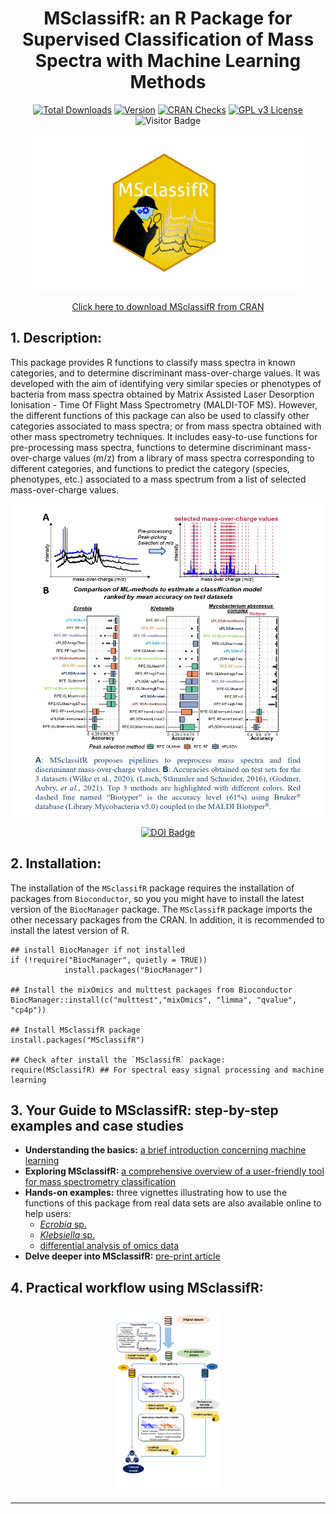 <h1 align="center">MSclassifR: an R Package for Supervised Classification of Mass Spectra with Machine Learning Methods</h1>

<div align="center" style="margin-top: 10px;">
  <a href="https://cran.r-project.org/web/packages/MSclassifR/index.html"><img src="https://cranlogs.r-pkg.org/badges/grand-total/MSclassifR?color=green" alt="Total Downloads"></a>
  <a href="https://cran.r-project.org/web/packages/MSclassifR/index.html"><img src="https://www.r-pkg.org/badges/version/MSclassifR" alt="Version"></a>
  <a href="https://cran.r-project.org/web/checks/check_results_MSclassifR.html"><img src="https://badges.cranchecks.info/worst/MSclassifR.svg" alt="CRAN Checks"></a>
  <a href="https://www.gnu.org/licenses/gpl-3.0"><img src="https://img.shields.io/badge/License-GPLv3-blue.svg" alt="GPL v3 License"></a>
  <img src="https://visitor-badge.lithub.cc/badge?page_id=lizheming.visitor-badge&left_color=red&right_color=green" alt="Visitor Badge">
</div>

<p align="center">
  <img src=https://github.com/agodmer/MSclassifR_examples/blob/main/Figures/LogoMSclassifR.jpg width="430" height="250">
</p>
<p align="center">
  <a href="https://cran.r-project.org/web/packages/MSclassifR/index.html">Click here to download MSclassifR from CRAN</a>
</p>

## 1. Description:

This package provides R functions to classify mass spectra in known categories, and to determine discriminant mass-over-charge values. It was developed with the aim of identifying very similar species or phenotypes of bacteria from  mass spectra obtained by Matrix Assisted Laser Desorption Ionisation - Time Of Flight Mass Spectrometry (MALDI-TOF MS). However, the different functions of this package can also be used to classify other categories associated to mass spectra; or from mass spectra obtained with other mass spectrometry techniques. It includes easy-to-use functions for pre-processing mass spectra, functions to determine discriminant mass-over-charge values (m/z) from a library of mass spectra corresponding to different categories, and functions to predict the category (species, phenotypes, etc.) associated to a mass spectrum from a list of selected mass-over-charge values. 
<p align="center">
  <img src="Figures/screenMsclassifR_page-0001.jpg" width="500" height="500">
</p>

<p align="center">
  <a href="https://doi.org/10.1101/2022.03.14.484252">
    <img src="https://img.shields.io/badge/https://doi.org/10.1101/2022.03.14.484252-blue.svg" alt="DOI Badge">
  </a>
</p>

## 2. Installation:

The installation of the `MSclassifR` package requires the installation of packages from `Bioconductor`, so you you might have to install the latest version of the `BiocManager` package. The `MSclassifR` package imports the other necessary packages from the CRAN. In addition, it is recommended to install the latest version of R.

```
## install BiocManager if not installed
if (!require("BiocManager", quietly = TRUE))
            install.packages("BiocManager")

## Install the mixOmics and multtest packages from Bioconductor
BiocManager::install(c("multtest","mixOmics", "limma", "qvalue", "cp4p"))

## Install MSclassifR package
install.packages("MSclassifR")

## Check after install the `MSclassifR` package:
require(MSclassifR) ## For spectral easy signal processing and machine learning
```

## 3. Your Guide to MSclassifR: step-by-step examples and case studies
- **Understanding the basics:** [a brief introduction concerning machine learning](Documents/ML_intro.md)
- **Exploring MSclassifR:** [a comprehensive overview of a user-friendly tool for mass spectrometry classification](Documents/MSclassifR_summary.md)
- **Hands-on examples:** three vignettes illustrating how to use the functions of this package from real data sets are also available online to help users: 
  - [*Ecrobia* sp.](https://agodmer.github.io/MSclassifR_examples/Vignettes/Vignettemsclassifr_Ecrobiav3.html)
  - [*Klebsiella* sp.](https://agodmer.github.io/MSclassifR_examples/Vignettes/Vignettemsclassifr_Klebsiellav3.html)
  - [differential analysis of omics data](https://agodmer.github.io/MSclassifR_examples/Vignettes/Vignettemsclassifr_DAv3.html)
- **Delve deeper into MSclassifR:** [pre-print article](https://www.biorxiv.org/content/10.1101/2022.03.14.484252v2)

## 4. Practical workflow using MSclassifR:

<p align="center" style="overflow: hidden; height: 300px; width: auto;">
  <img src="https://github.com/agodmer/MSclassifR_examples/blob/main/Figures/MSclassifRworkflow.PNG" alt="MSclassifR Workflow" style="object-fit: cover; object-position: top; width: auto; height: 100%;">
</p>

---

